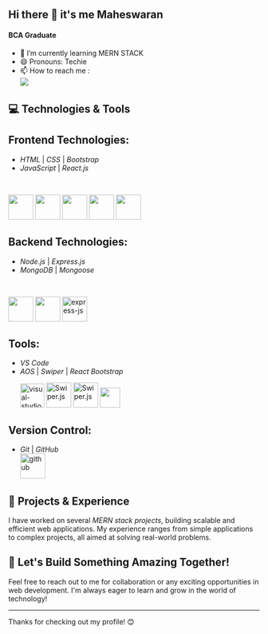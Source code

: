 ## Hi there 👋 it's me Maheswaran

#### BCA Graduate 
- 🌱 I’m currently learning MERN STACK
- 😄 Pronouns: Techie
- 📫 How to reach me :
<br/>[<img src="https://img.shields.io/badge/LinkedIn-0077B5?style=for-the-badge&logo=linkedin&logoColor=white" />](https://www.linkedin.com/in/maheswaran-s4074/)

## 💻 Technologies & Tools

## Frontend Technologies:
- *HTML* | *CSS* | *Bootstrap*  
- *JavaScript* | *React.js*
</br>
<p>
  <img height="50" width="50" src="https://img.icons8.com/color/48/000000/html-5.png" />
  <img height="50" width="50" src="https://img.icons8.com/color/48/000000/css3.png" />
  <img height="50" width="50" src="https://img.icons8.com/color/48/000000/bootstrap.png" />
  <img height="50" width="50" src="https://img.icons8.com/color/48/000000/javascript.png" />
  <img height="50" width="50" src="https://img.icons8.com/color/48/000000/react-native.png" />
</p>



## Backend Technologies:
- *Node.js* | *Express.js*  
- *MongoDB* | *Mongoose*
</br>
<p>
<img height="50" width="50" src="https://img.icons8.com/color/48/000000/mongodb.png"/> <img height="50" width="50" src="https://img.icons8.com/color/48/000000/nodejs.png"/> <img width="50" height="50" src="https://img.icons8.com/nolan/50/express-js.png" alt="express-js"/>
</p>

## Tools:
- *VS Code* 
- *AOS* | *Swiper* | *React Bootstrap*
  </br>
  <p>
    <img width="48" height="48" src="https://img.icons8.com/color/48/visual-studio-code-2019.png" alt="visual-studio-code-2019"/>
   <img src="https://swiperjs.com/images/shared/swiper-logo.png" alt="Swiper.js" height="50" />
   <img src="https://swiperjs.com/images/shared/swiper-logo.png" alt="Swiper.js" height="50" />
    <img src="https://img.icons8.com/color/48/000000/react-native.png" height="40"/>
  </p>

## Version Control:
- *Git* | *GitHub*
  </br>
  <img width="50" height="50" src="https://img.icons8.com/ios/50/github.png" alt="github"/>

## 🌟 Projects & Experience
I have worked on several *MERN stack projects*, building scalable and efficient web applications. My experience ranges from simple applications to complex projects, all aimed at solving real-world problems.

## 🚀 Let's Build Something Amazing Together!
Feel free to reach out to me for collaboration or any exciting opportunities in web development. I'm always eager to learn and grow in the world of technology!

---

Thanks for checking out my profile! 😊
<!--
**Maheswaran40/Maheswaran40** is a ✨ _special_ ✨ repository because its `README.md` (this file) appears on your GitHub profile.

Here are some ideas to get you started:

- 🔭 I’m currently working on ...
- 👯 I’m looking to collaborate on ...
- 🤔 I’m looking for help with ...
- 💬 Ask me about ...
- 📫 How to reach me: ...
- ⚡ Fun fact: ...
-->
